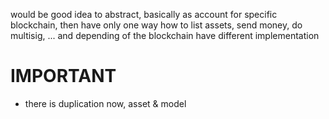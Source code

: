 
would be good idea to abstract, basically as account for specific blockchain, then have only one way how to list assets, send money, do multisig, ... and depending of the blockchain have different implementation

# IMPORTANT

- there is duplication now, asset & model